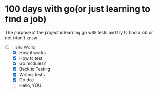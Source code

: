 # 100 days with go(or just learning to find a job)

The porpose of the project is learning go with tests and try to find a job 
or not i don't know

- [ ] Hello World
    - [x] How it works
    - [x] How to test
    - [x] Go modules?
    - [x] Back to Testing
    - [x] Writing tests
    - [x] Go doc
    - [ ] Hello, YOU